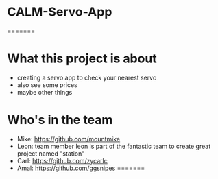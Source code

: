 # CALM-Servo-App



=======

# What this project is about

- creating a servo app to check your nearest servo
- also see some prices
- maybe other things

# Who's in the team

- Mike: https://github.com/mountmike
- Leon: team member leon is part of the fantastic team to create great project named "station"
- Carl: https://github.com/zycarlc
- Amal: https://github.com/ggsnipes
=======


